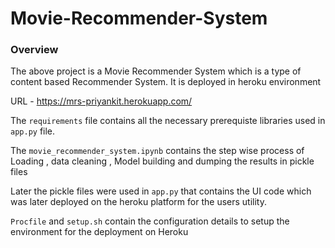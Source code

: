 # Movie-Recommender-System

### Overview

The above project is a Movie Recommender System which is a type of content based Recommender System.
It is deployed in heroku environment

URL - https://mrs-priyankit.herokuapp.com/

The `requirements` file contains all the necessary prerequiste libraries used in `app.py` file.

The `movie_recommender_system.ipynb` contains the step wise process of Loading , data cleaning , Model building and dumping the results in pickle files

Later the pickle files were used in `app.py` that contains the UI code which was later deployed on the heroku platform for the users utility.

`Procfile` and `setup.sh` contain the configuration details to setup the environment for the deployment on Heroku
